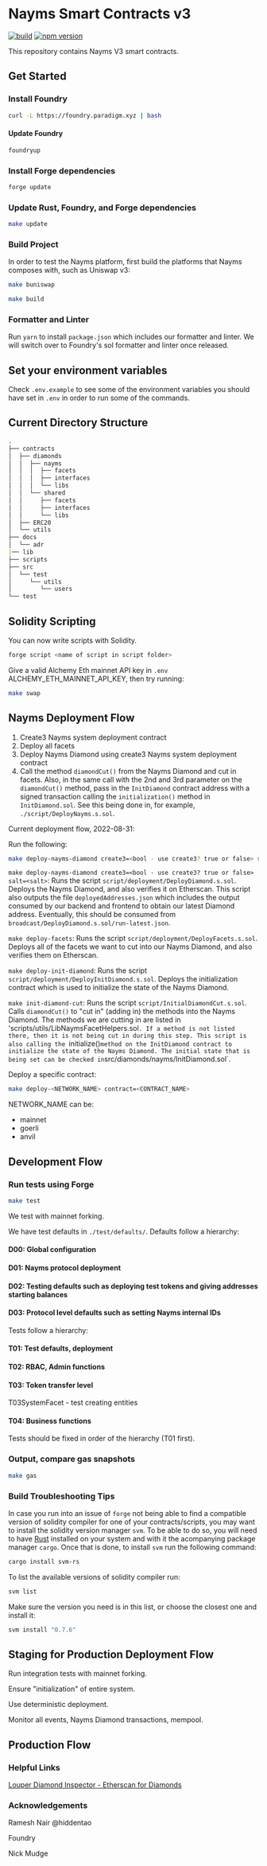 # Nayms Smart Contracts v3

[![build](https://github.com/nayms/contracts3/actions/workflows/CI.yml/badge.svg)](https://github.com/nayms/contracts3/actions/workflows/CI.yml)  [![npm version](https://img.shields.io/npm/v/@nayms/contracts/latest.svg)](https://www.npmjs.com/package/@nayms/contracts/v/latest)


This repository contains Nayms V3 smart contracts.

## Get Started  

### Install Foundry

```zsh
curl -L https://foundry.paradigm.xyz | bash
```

#### Update Foundry

```zsh
foundryup
```

### Install Forge dependencies

```zsh
forge update
```

### Update Rust, Foundry, and Forge dependencies

```zsh
make update
```

### Build Project

In order to test the Nayms platform, first build the platforms that Nayms composes with, such as Uniswap v3:

```zsh
make buniswap
```

```zsh
make build
```

### Formatter and Linter

Run `yarn` to install `package.json` which includes our formatter and linter. We will switch over to Foundry's sol formatter and linter once released.  

## Set your environment variables

Check `.env.example` to see some of the environment variables you should have set in `.env` in order to run some of the commands.

## Current Directory Structure

```md
.
├── contracts
│  ├── diamonds
│  │  ├── nayms
│  │  │  ├── facets
│  │  │  ├── interfaces
│  │  │  └── libs
│  │  └── shared
│  │     ├── facets
│  │     ├── interfaces
│  │     └── libs
│  ├── ERC20
│  └── utils
├── docs
│  └── adr
|── lib
├── scripts
├── src
│  └── test
│     └── utils
│        └── users
└── test
```

## Solidity Scripting

You can now write scripts with Solidity.

```zsh
forge script <name of script in script folder>
```

Give a valid Alchemy Eth mainnet API key in `.env` ALCHEMY_ETH_MAINNET_API_KEY, then try running:

```zsh
make swap
```

## Nayms Deployment Flow

1. Create3 Nayms system deployment contract
2. Deploy all facets
3. Deploy Nayms Diamond using create3 Nayms system deployment contract
4. Call the method `diamondCut()` from the Nayms Diamond and cut in facets. Also, in the same call with the 2nd and 3rd parameter on the `diamondCut()` method, pass in the `InitDiamond` contract address with a signed transaction calling the `initialization()` method in `InitDiamond.sol`. See this being done in, for example, `./script/DeployNayms.s.sol`.

Current deployment flow, 2022-08-31:

Run the following:

```zsh
make deploy-nayms-diamond create3=<bool - use create3? true or false> salt=<salt> && make deploy-facets && make deploy-init-diamond && make init-diamond-cut
```

`make deploy-nayms-diamond create3=<bool - use create3? true or false> salt=<salt>`: Runs the script `script/deployment/DeployDiamond.s.sol`. Deploys the Nayms Diamond, and also verifies it on Etherscan. This script also outputs the file `deployedAddresses.json` which includes the output consumed by our backend and frontend to obtain our latest Diamond address. Eventually, this should be consumed from `broadcast/DeployDiamond.s.sol/run-latest.json`.

`make deploy-facets`: Runs the script `script/deployment/DeployFacets.s.sol`. Deploys all of the facets we want to cut into our Nayms Diamond, and also verifies them on Etherscan.

`make deploy-init-diamond`: Runs the script `script/deployment/DeployInitDiamond.s.sol`. Deploys the initialization contract which is used to initialize the state of the Nayms Diamond.

`make init-diamond-cut`: Runs the script `script/InitialDiamondCut.s.sol`. Calls `diamondCut()` to "cut in" (adding in) the methods into the Nayms Diamond. The methods we are cutting in are listed in 'scripts/utils/LibNaymsFacetHelpers.sol`. If a method is not listed there, then it is not being cut in during this step. This script is also calling the `initialize()` method on the InitDiamond contract to initialize the state of the Nayms Diamond. The initial state that is being set can be checked in `src/diamonds/nayms/InitDiamond.sol`.


Deploy a specific contract:

```zsh
make deploy-<NETWORK_NAME> contract=<CONTRACT_NAME>
```

NETWORK_NAME can be:

 - mainnet
 - goerli
 - anvil

## Development Flow

### Run tests using Forge

```zsh
make test
```

We test with mainnet forking.

We have test defaults in `./test/defaults/`. Defaults follow a hierarchy:

#### D00: Global configuration

#### D01: Nayms protocol deployment

#### D02: Testing defaults such as deploying test tokens and giving addresses starting balances

#### D03: Protocol level defaults such as setting Nayms internal IDs

Tests follow a hierarchy:

#### T01: Test defaults, deployment

#### T02: RBAC, Admin functions

#### T03: Token transfer level

T03SystemFacet - test creating entities

#### T04: Business functions

Tests should be fixed in order of the hierarchy (T01 first).


### Output, compare gas snapshots

```zsh
make gas
```
### Build Troubleshooting Tips

In case you run into an issue of `forge` not being able to find a compatible version of solidity compiler for one of your contracts/scripts, you may want to install the solidity version manager `svm`. To be able to do so, you will need to have [Rust](https://www.rust-lang.org/tools/install) installed on your system and with it the acompanying package manager `cargo`. Once that is done, to install `svm` run the following command:

```zsh
cargo install svm-rs
```

To list the available versions of solidity compiler run:

```zsh
svm list
```

Make sure the version you need is in this list, or choose the closest one and install it: 

```zsh
svm install "0.7.6"
```
## Staging for Production Deployment Flow

Run integration tests with mainnet forking.

Ensure "initialization" of entire system.

Use deterministic deployment.

Monitor all events, Nayms Diamond transactions, mempool.

## Production Flow

### Helpful Links

[Louper Diamond Inspector - Etherscan for Diamonds](https://louper.dev/)

### Acknowledgements  

Ramesh Nair @hiddentao

Foundry

Nick Mudge
